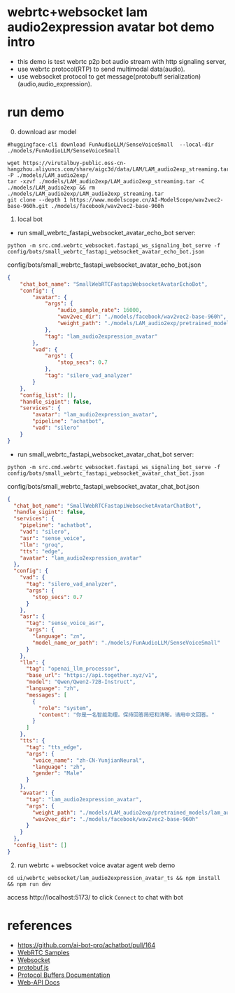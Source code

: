 # webrtc+websocket lam audio2expression avatar bot demo intro
- this demo is test webrtc p2p bot audio stream with http signaling server, 
- use webrtc protocol(RTP) to send multimodal data(audio).
- use websocket protocol to get message(protobuff serialization) (audio,audio_expression).

# run demo
0. download asr model
```shell
#huggingface-cli download FunAudioLLM/SenseVoiceSmall  --local-dir ./models/FunAudioLLM/SenseVoiceSmall 

wget https://virutalbuy-public.oss-cn-hangzhou.aliyuncs.com/share/aigc3d/data/LAM/LAM_audio2exp_streaming.tar -P ./models/LAM_audio2exp/
tar -xzvf ./models/LAM_audio2exp/LAM_audio2exp_streaming.tar -C ./models/LAM_audio2exp && rm ./models/LAM_audio2exp/LAM_audio2exp_streaming.tar
git clone --depth 1 https://www.modelscope.cn/AI-ModelScope/wav2vec2-base-960h.git ./models/facebook/wav2vec2-base-960h

```
1. local bot
- run small_webrtc_fastapi_websocket_avatar_echo_bot server:
```shell
python -m src.cmd.webrtc_websocket.fastapi_ws_signaling_bot_serve -f config/bots/small_webrtc_fastapi_websocket_avatar_echo_bot.json
```
config/bots/small_webrtc_fastapi_websocket_avatar_echo_bot.json
```json
{
    "chat_bot_name": "SmallWebRTCFastapiWebsocketAvatarEchoBot",
    "config": {
        "avatar": {
            "args": {
                "audio_sample_rate": 16000,
                "wav2vec_dir": "./models/facebook/wav2vec2-base-960h",
                "weight_path": "./models/LAM_audio2exp/pretrained_models/lam_audio2exp_streaming.tar"
            },
            "tag": "lam_audio2expression_avatar"
        },
        "vad": {
            "args": {
                "stop_secs": 0.7
            },
            "tag": "silero_vad_analyzer"
        }
    },
    "config_list": [],
    "handle_sigint": false,
    "services": {
        "avatar": "lam_audio2expression_avatar",
        "pipeline": "achatbot",
        "vad": "silero"
    }
}
```
- run small_webrtc_fastapi_websocket_avatar_chat_bot server:
```shell
python -m src.cmd.webrtc_websocket.fastapi_ws_signaling_bot_serve -f config/bots/small_webrtc_fastapi_websocket_avatar_chat_bot.json
```
config/bots/small_webrtc_fastapi_websocket_avatar_chat_bot.json
```json
{
  "chat_bot_name": "SmallWebRTCFastapiWebsocketAvatarChatBot",
  "handle_sigint": false,
  "services": {
    "pipeline": "achatbot",
    "vad": "silero",
    "asr": "sense_voice",
    "llm": "groq",
    "tts": "edge",
    "avatar": "lam_audio2expression_avatar"
  },
  "config": {
    "vad": {
      "tag": "silero_vad_analyzer",
      "args": {
        "stop_secs": 0.7
      }
    },
    "asr": {
      "tag": "sense_voice_asr",
      "args": {
        "language": "zn",
        "model_name_or_path": "./models/FunAudioLLM/SenseVoiceSmall"
      }
    },
    "llm": {
      "tag": "openai_llm_processor",
      "base_url": "https://api.together.xyz/v1",
      "model": "Qwen/Qwen2-72B-Instruct",
      "language": "zh",
      "messages": [
        {
          "role": "system",
          "content": "你是一名智能助理。保持回答简短和清晰。请用中文回答。"
        }
      ]
    },
    "tts": {
      "tag": "tts_edge",
      "args": {
        "voice_name": "zh-CN-YunjianNeural",
        "language": "zh",
        "gender": "Male"
      }
    },
    "avatar": {
      "tag": "lam_audio2expression_avatar",
      "args": {
        "weight_path": "./models/LAM_audio2exp/pretrained_models/lam_audio2exp_streaming.tar",
        "wav2vec_dir": "./models/facebook/wav2vec2-base-960h"
      }
    }
  },
  "config_list": []
}
```

2. run webrtc + websocket voice avatar agent web demo
```shell
cd ui/webrtc_websocket/lam_audio2expression_avatar_ts && npm install && npm run dev
```
access http://localhost:5173/ to click `Connect` to chat with bot


# references
- https://github.com/ai-bot-pro/achatbot/pull/164
- [WebRTC Samples](https://webrtc.github.io/samples)
- [Websocket](https://en.wikipedia.org/wiki/WebSocket)
- [protobuf.js](https://github.com/protobufjs/protobuf.js)
- [Protocol Buffers Documentation](https://protobuf.dev/overview/)
- [Web-API Docs](https://developer.mozilla.org/en-US/docs/Web/API)
